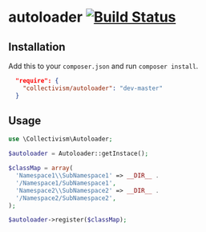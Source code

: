autoloader [![Build Status](https://travis-ci.org/collectivism/autoloader.svg?branch=master)](https://travis-ci.org/collectivism/autoloader)
==========

## Installation

Add this to your `composer.json` and run `composer install`.

```json
  "require": {
    "collectivism/autoloader": "dev-master"
  }
```

## Usage

```php
use \Collectivism\Autoloader;

$autoloader = Autoloader::getInstace();

$classMap = array(
  'Namespace1\\SubNamespace1' => __DIR__ .
  '/Namespace1/SubNamespace1',
  'Namespace2\\SubNamespace2' => __DIR__ .
  '/Namespace2/SubNamespace2',
);

$autoloader->register($classMap);
```
